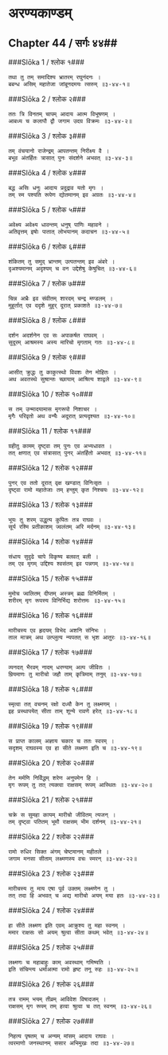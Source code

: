 अरण्यकाण्डम्
===============================


## Chapter 44  / सर्गः ४४##


###Slōka 1 / श्लोक १###


    तथा तु तम् समादिश्य भ्रातरम् रघुनंदनः ।
    बबन्ध असिम् महातेजा जांबूनदमयः त्सरुम् ॥३-४४-१॥


###Slōka 2 / श्लोक २###


    ततः त्रि विनतम् चापम् आदाय आत्म विभूषणम् ।
    आबध्य च कलापौ द्वौ जगाम उदग्र विक्रमः ॥३-४४-२॥


###Slōka 3 / श्लोक ३###


    तम् वंचयानो राजेन्द्रम् आपतन्तम् निरीक्ष्य वै ।
    बभूव अंतर्हितः त्रासात् पुनः संदर्शने अभवत् ॥३-४४-३॥


###Slōka 4 / श्लोक ४###


    बद्ध असिः धनुः आदाय प्रदुद्राव यतो मृगः ।
    तम् स्म पश्यति रूपेण द्योतमानम् इव अग्रतः ॥३-४४-४॥


###Slōka 5 / श्लोक ५###


    अवेक्ष्य अवेक्ष्य धावन्तम् धनुष् पाणिः महावने ।
    अतिवृत्तम् इषोः पातात् लोभयानम् कदाचन ॥३-४४-५॥


###Slōka 6 / श्लोक ६###


    शंकितम् तु समुद् भ्रान्तम् उत्पतन्तम् इव अंबरे ।
    दृअश्यमानम् अदृश्यम् च वन उद्देशेषु केषुचित् ॥३-४४-६॥


###Slōka 7 / श्लोक ७###


    चिन्न अभ्रैः इव संवीतम् शारदम् चन्द्र मण्डलम् ।
    मुहूर्तात् एव ददृशे मुहुर् दूरात् प्रकाशते ॥३-४४-७॥


###Slōka 8 / श्लोक ८###


    दर्शन अदर्शनेन एव सः अपाकर्षत राघवम् ।
    सुदूरम् आश्रमस्य अस्य मारिचो मृगताम् गतः ॥३-४४-८॥


###Slōka 9 / श्लोक ९###


    आसीत् क्रुद्धः तु काकुत्स्थो विवशः तेन मोहितः ।
    अथ अवतस्थे सुश्रान्तः च्छायाम् आश्रित्य शाद्वले ॥३-४४-९॥


###Slōka 10 / श्लोक १०###


    स तम् उन्मादयामास मृगरूपो निशाचर ।
    मृगैः परिवृतो अथ वन्यैः अदूरात् प्रत्यदृश्यत ॥३-४४-१०॥


###Slōka 11 / श्लोक ११###


    ग्रहीतु कामम् दृष्ट्वा तम् पुनः एव अभ्यधावत ।
    तत् क्षणात् एव संत्रासात् पुनर् अंतर्हितो अभवत् ॥३-४४-११॥


###Slōka 12 / श्लोक १२###


    पुनर् एव ततो दूरात् वृक्ष खण्डात् विनिःसृतः ।
    दृष्ट्वा रामो महातेजाः तम् हन्तुम् कृत निश्चयः ॥३-४४-१२॥


###Slōka 13 / श्लोक १३###


    भूयः तु शरम् उद्धृत्य कुपितः तत्र राघवः ।
    सूर्य रश्मि प्रतीकाशम् ज्वलंतम् अरि मर्दनम् ॥३-४४-१३॥


###Slōka 14 / श्लोक १४###


    संधाय सुदृढे चापे विकृष्य बलवत् बली ।
    तम् एव मृगम् उद्दिश्य श्वसंतम् इव पन्नगम् ॥३-४४-१४॥


###Slōka 15 / श्लोक १५###


    मुमोच ज्वलितम् दीप्तम् अस्त्रम् ब्रह्म विनिर्मितम् ।
    शरीरम् मृग रूपस्य विनिर्भिद्य शरोत्तमः ॥३-४४-१५॥


###Slōka 16 / श्लोक १६###


    मारीचस्य एव हृदयम् विभेद अशनि संनिभः ।
    ताल मात्रम् अथ उत्प्लुत्य न्यपतत् स भृश आतुरः ॥३-४४-१६॥


###Slōka 17 / श्लोक १७###


    व्यनदत् भैरवम् नादम् धरण्याम् अल्प जीवितः ।
    म्रियमाणः तु मारीचो जहौ ताम् कृत्रिमाम् तनुम् ॥३-४४-१७॥


###Slōka 18 / श्लोक १८###


    स्मृत्वा तत् वचनम् रक्षो दध्यौ केन तु लक्ष्मणम् ।
    इह प्रस्थापयेत् सीता ताम् शून्ये रावणे हरेत् ॥३-४४-१८॥


###Slōka 19 / श्लोक १९###


    स प्राप्त कालम् अज्ञाय चकार च ततः स्वरम् ।
    सदृशम् राघवस्य एव हा सीते लक्ष्मण इति च ॥३-४४-१९॥


###Slōka 20 / श्लोक २०###


    तेन मर्मणि निर्विद्धम् शरेण अनुपमेन हि ।
    मृग रूपम् तु तत् त्यक्त्वा राक्षसम् रूपम् आस्थितः ॥३-४४-२०॥


###Slōka 21 / श्लोक २१###


    चक्रे स सुमहा कायम् मारीचो जीवितम् त्यजन् ।
    तम् दृष्ट्वा पतितम् भूमौ राक्षसम् भीम दर्शनम् ॥३-४४-२१॥


###Slōka 22 / श्लोक २२###


    रामो रुधिर सिक्त अंगम् चेष्टमानम् महीतले ।
    जगाम मनसा सीताम् लक्ष्मणस्य वचः स्मरन् ॥३-४४-२२॥


###Slōka 23 / श्लोक २३###


    मारीचस्य तु माय एषा पूर्व उक्तम् लक्ष्मणेन तु ।
    तत् तदा हि अभवत् च अद्य मारीचो अयम् मया हतः ॥३-४४-२३॥


###Slōka 24 / श्लोक २४###


    हा सीते लक्ष्मण इति एवम् आक्रुश्य तु महा स्वनम् ।
    ममार राक्षसः सो अयम् श्रुत्वा सीता कथम् भवेत् ॥३-४४-२४॥


###Slōka 25 / श्लोक २५###


    लक्ष्मणः च महाबाहुः काम् अवस्थाम् गमिष्यति ।
    इति संचिन्त्य धर्माअत्मा रामो हृष्ट तनू रुहः ॥३-४४-२५॥


###Slōka 26 / श्लोक २६###


    तत्र रामम् भयम् तीव्रम् आविवेश विषादजम् ।
    राक्षसम् मृग रूपम् तम् हत्वा श्रुत्वा च तत् स्वनम् ॥३-४४-२६॥


###Slōka 27 / श्लोक २७###


    निहत्य पृषतम् च अन्यम् मांसम् आदाय राघवः ।
    त्वरमाणो जनस्थानम् ससार अभिमुखः तदा ॥३-४४-२७॥


